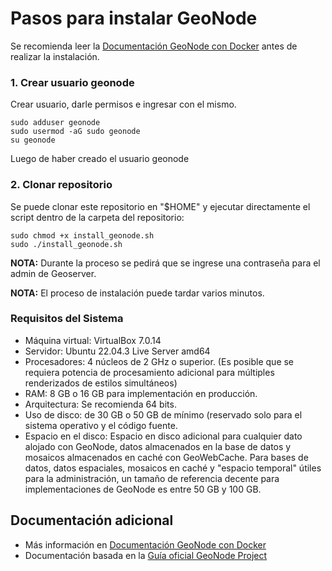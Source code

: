 # Pasos para instalar GeoNode

Se recomienda leer la [Documentación GeoNode con Docker][] antes de realizar la instalación.

### 1. Crear usuario geonode
Crear usuario, darle permisos e ingresar con el mismo.
```
sudo adduser geonode
sudo usermod -aG sudo geonode
su geonode
```
Luego de haber creado el usuario geonode
### 2. Clonar repositorio
Se puede clonar este repositorio en "$HOME" y ejecutar directamente el script dentro de la carpeta del repositorio:
```
sudo chmod +x install_geonode.sh
sudo ./install_geonode.sh
```
**NOTA:** Durante la proceso se pedirá que se ingrese una contraseña para el admin de Geoserver.

**NOTA:** El proceso de instalación puede tardar varios minutos.

### Requisitos del Sistema
- Máquina virtual: VirtualBox 7.0.14
- Servidor: Ubuntu 22.04.3 Live Server amd64
- Procesadores: 4 núcleos de 2 GHz o superior. (Es posible que se requiera potencia de procesamiento adicional para múltiples renderizados de estilos simultáneos)
- RAM: 8 GB o 16 GB para implementación en producción.
- Arquitectura: Se recomienda 64 bits.
- Uso de disco: de 30 GB o 50 GB de mínimo (reservado solo para el sistema operativo y el código fuente.
- Espacio en el disco: Espacio en disco adicional para cualquier dato alojado con GeoNode, datos almacenados en la base de datos y mosaicos almacenados en caché con GeoWebCache. Para bases de datos, datos espaciales, mosaicos en caché y "espacio temporal" útiles para la administración, un tamaño de referencia decente para implementaciones de GeoNode es entre 50 GB y 100 GB.

## Documentación adicional
- Más información en [Documentación GeoNode con Docker][]
- Documentación basada en la [Guía oficial GeoNode Project][]

[Documentación GeoNode con Docker]: https://docs.google.com/document/d/1tO6DbeEEz4TAMHf9J-NXkP5RBjAqU4H6-q22ImR0MgY/edit#heading=h.chrqivpm1wyh
[Guía Oficial GeoNode Project]: https://docs.geonode.org/en/master/install/advanced/project/index.html
